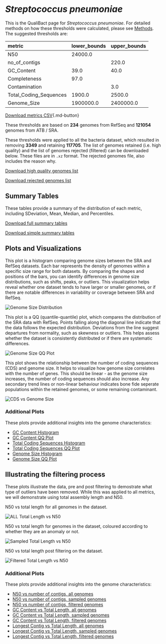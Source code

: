 # *Streptococcus pneumoniae*

This is the QualiBact page for *Streptococcus pneumoniae*. For detailed methods on how these thresholds were calculated, please see [Methods](../../methods.md).
The suggested thresholds are: 

| metric                 | lower_bounds   | upper_bounds   |
|:-----------------------|:---------------|:---------------|
| N50                    | 24000.0        |                |
| no_of_contigs          |                | 220.0          |
| GC_Content             | 39.0           | 40.0           |
| Completeness           | 97.0           |                |
| Contamination          |                | 3.0            |
| Total_Coding_Sequences | 1900.0         | 2500.0         |
| Genome_Size            | 1900000.0      | 2400000.0      |

[Download metrics CSV](Streptococcus_pneumoniae_metrics.csv){.md-button}


These thresholds are based on **234** genomes from RefSeq and **121054** genomes from ATB / SRA.

These thresholds were applied to all the bacteria dataset, which resulted in removing **3349** and retaining **117705**.
The list of genomes retained (i.e. high quality) and the list of genomes rejected (filtered) can be downloaded below. These files are in `.xz` format. The rejected genomes file, also includes the reason why.

[Download high quality genomes list](Streptococcus_pneumoniae_high_quality_genomes.csv.xz)


[Download rejected genomes list](Streptococcus_pneumoniae_filtered_out_genomes.csv.xz)



## Summary Tables
These tables provide a summary of the distribution of each metric, including SDeviation, Mean, Median, and Percentiles.

[Download full summary tables](summary.csv)

[Download simple summary tables](selected_summary.csv)

## Plots and Visualizations

This plot is a histogram comparing genome sizes between the SRA and RefSeq datasets. Each bar represents the density of genomes within a specific size range for both datasets. By comparing the shapes and positions of the bars, you can identify differences in genome size distributions, such as shifts, peaks, or outliers. This visualization helps reveal whether one dataset tends to have larger or smaller genomes, or if there are notable differences in variability or coverage between SRA and RefSeq.

![Genome Size Distribution](Genome_Size_refseq_histogram_kde.png)

This plot is a QQ (quantile-quantile) plot, which compares the distribution of the SRA data with RefSeq. Points falling along the diagonal line indicate that the data follows the expected distribution. Deviations from the line suggest departures from normality, such as skewness or outliers. This helps assess whether the dataset is consistently distributed or if there are systematic differences.

![Genome Size QQ Plot](Genome_Size_refseq_qqplot.png)

This plot shows the relationship between the number of coding sequences (CDS) and genome size. It helps to visualize how genome size correlates with the number of genes. This should be linear - as the genome size increases, the number of coding sequences should also increase. Any secondary trend lines or non-linear behaviour indicates bone fide seperate populations within the retained genomes, or some remaining contaminant. 

![CDS vs Genome Size](Streptococcus_pneumoniae_CDS_vs_Genome_Size.png)

### Additional Plots

These plots provide additional insights into the genome characteristics:

- [GC Content Histogram](GC_Content_refseq_histogram_kde.png)
- [GC Content QQ Plot](GC_Content_refseq_qqplot.png)
- [Total Coding Sequences Histogram](Total_Coding_Sequences_refseq_histogram_kde.png)
- [Total Coding Sequences QQ Plot](Total_Coding_Sequences_refseq_qqplot.png)
- [Genome Size Histogram](Genome_Size_refseq_histogram_kde.png)
- [Genome Size QQ Plot](Genome_Size_refseq_qqplot.png)
## Illustrating the filtering process
These plots illustrate the data, pre and post filtering to demostrate what type of outliers have been removed. While this was applied to all metrics, we will demonstrate using total assembly length and N50.

N50 vs total length for all genomes in the dataset.

![ALL Total Length vs N50](Streptococcus_pneumoniae_all_total_length_N50.png)

N50 vs total length for genomes in the dataset, coloured according to whether they are an anomaly or not.

![Sampled Total Length vs N50](Streptococcus_pneumoniae_sample_total_length_N50.png)

N50 vs total length post filtering on the dataset.

![Filtered Total Length vs N50](Streptococcus_pneumoniae_filt_total_length_N50.png)

### Additional Plots

These plots provide additional insights into the genome characteristics:

- [N50 vs number of contigs, all genomes](Streptococcus_pneumoniae_all_N50_number.png)
- [N50 vs number of contigs, sampled genomes](Streptococcus_pneumoniae_sample_N50_number.png)
- [N50 vs number of contigs, filtered genomes](Streptococcus_pneumoniae_filt_N50_number.png)
- [GC Content vs Total Length, all genomes](Streptococcus_pneumoniae_all_total_length_GC_Content.png)
- [GC Content vs Total Length, sampled genomes](Streptococcus_pneumoniae_sample_total_length_GC_Content.png)
- [GC Content vs Total Length, filtered genomes](Streptococcus_pneumoniae_filt_total_length_GC_Content.png)
- [Longest Contig vs Total Length, all genomes](Streptococcus_pneumoniae_all_total_length_longest.png)
- [Longest Contig vs Total Length, sampled genomes](Streptococcus_pneumoniae_sample_total_length_longest.png)
- [Longest Contig vs Total Length, filtered genomes](Streptococcus_pneumoniae_filt_total_length_longest.png)
